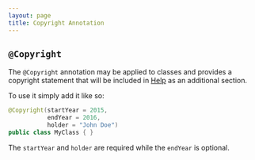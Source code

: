 ```yaml
---
layout: page
title: Copyright Annotation
---
```


## `@Copyright`

The `@Copyright` annotation may be applied to classes and provides a copyright statement that will be included in [Help](../help/) as an additional section.

To use it simply add it like so:

```java
@Copyright(startYear = 2015,
           endYear = 2016,
           holder = "John Doe")
public class MyClass { }
```

The `startYear` and `holder` are required while the `endYear` is optional.
